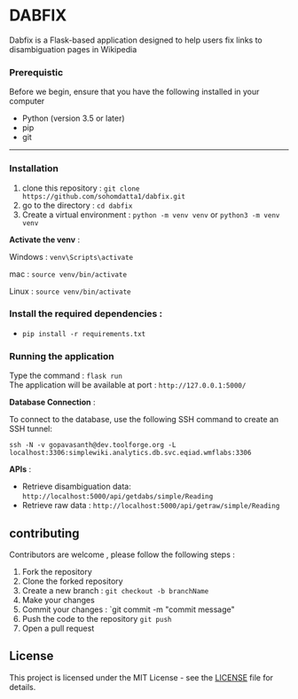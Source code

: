 # DABFIX

Dabfix is a Flask-based application designed to help users fix links to disambiguation pages in Wikipedia

### Prerequistic
Before we begin, ensure that you have the following installed in your computer
- Python (version 3.5 or later)
- pip
- git
___
### Installation

1. clone this repository : `git clone https://github.com/sohomdatta1/dabfix.git` 
2. go to the directory : `cd dabfix`
3. Create a virtual environment : `python -m venv venv` or `python3 -m venv venv` <br>

**Activate the venv** : 

Windows : `venv\Scripts\activate`

mac : `source venv/bin/activate`

Linux  : `source venv/bin/activate` <br>


### Install the required dependencies :
- `pip install -r requirements.txt`

### Running the application

Type the command : `flask run` <br>
The application will be available at port : `http://127.0.0.1:5000/`

**Database Connection** :

To connect to the database, use the following SSH command to create an SSH tunnel:

`ssh -N -v gopavasanth@dev.toolforge.org -L localhost:3306:simplewiki.analytics.db.svc.eqiad.wmflabs:3306`

**APIs** :
- Retrieve disambiguation data:
`http://localhost:5000/api/getdabs/simple/Reading`
- Retrieve raw data :
`http://localhost:5000/api/getraw/simple/Reading`

## contributing

Contributors are welcome , please follow the following steps :
1. Fork the repository
2. Clone the forked repository
3. Create a new branch : `git checkout -b branchName`
4. Make your changes
5. Commit your changes : `git commit -m "commit message"
6. Push the code to the repository `git push`
7. Open a pull request

## License

This project is licensed under the MIT License - see the [LICENSE](LICENSE) file for details.
